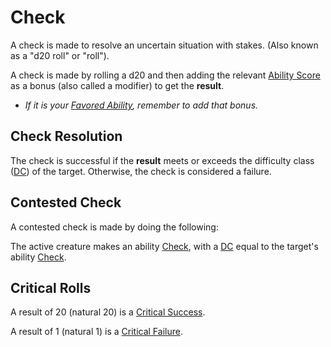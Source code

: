 # Check

A check is made to resolve an uncertain situation with stakes. (Also known as a "d20 roll" or "roll").

A check is made by rolling a d20 and then adding the relevant [Ability Score](../Player%20Characters/Chosen%20Statistics/Ability%20Scores.md) as a bonus (also called a modifier) to get the **result**.

- *If it is your [Favored Ability](../Player%20Characters/Favored%20Ability.md), remember to add that bonus.*

## Check Resolution

The check is successful if the **result** meets or exceeds the difficulty class ([DC](DC.md)) of the target. Otherwise, the check is considered a failure.

## Contested Check

A contested check is made by doing the following:

The active creature makes an ability [Check](Check.md), with a [DC](DC.md) equal to the target's ability [Check](Check.md).

## Critical Rolls

A result of 20 (natural 20) is a [Critical Success](Dice%20Rolls/Critical%20Success.md).

A result of 1 (natural 1) is a [Critical Failure](Dice%20Rolls/Critical%20Failure.md).
